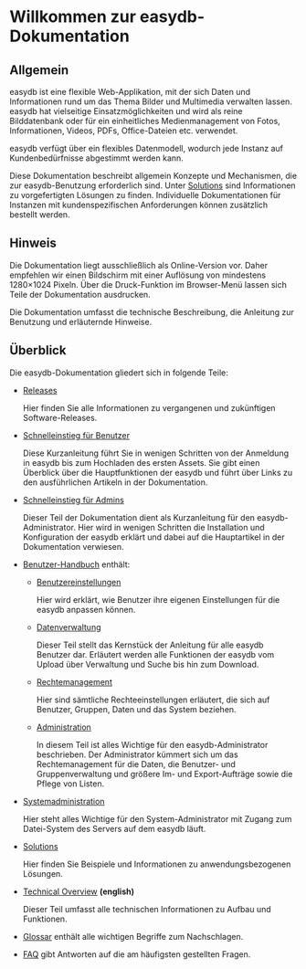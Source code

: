 # Willkommen zur easydb-Dokumentation

## Allgemein

easydb ist eine flexible Web-Applikation, mit der sich Daten und Informationen rund um das Thema Bilder und Multimedia verwalten lassen. easydb hat vielseitige Einsatzmöglichkeiten und wird als reine Bilddatenbank oder für ein einheitliches Medienmanagement von Fotos, Informationen, Videos, PDFs, Office-Dateien etc. verwendet.

easydb verfügt über ein flexibles Datenmodell, wodurch jede Instanz auf Kundenbedürfnisse abgestimmt werden kann.

Diese Dokumentation beschreibt allgemein Konzepte und Mechanismen, die zur easydb-Benutzung erforderlich sind. Unter [Solutions](../solutions/solutions.md) sind Informationen zu vorgefertigten Lösungen zu finden. Individuelle Dokumentationen für Instanzen mit kundenspezifischen Anforderungen können zusätzlich bestellt werden.

## Hinweis

Die Dokumentation liegt ausschließlich als Online-Version vor. Daher empfehlen wir einen Bildschirm mit einer Auflösung von mindestens 1280×1024 Pixeln. Über die Druck-Funktion im Browser-Menü lassen sich Teile der Dokumentation ausdrucken.

Die Dokumentation umfasst die technische Beschreibung, die Anleitung zur Benutzung und erläuternde Hinweise.

## Überblick

Die easydb-Dokumentation gliedert sich in folgende Teile:

* [Releases](../releases/releases.md)

	Hier finden Sie alle Informationen zu vergangenen und zukünftigen Software-Releases.

* [Schnelleinstieg für Benutzer](../getstarteduser/getstarteduser.md)

	Diese Kurzanleitung führt Sie in wenigen Schritten von der Anmeldung in easydb bis zum Hochladen des ersten Assets. Sie gibt einen Überblick über die Hauptfunktionen der easydb und führt über Links zu den ausführlichen Artikeln in der Dokumentation.

* [Schnelleinstieg für Admins](../getstartedadmin/getstartedadmin.md)

	Dieser Teil der Dokumentation dient als Kurzanleitung für den easydb-Administrator. Hier wird in wenigen Schritten die Installation und Konfiguration der easydb erklärt und dabei auf die Hauptartikel in der Dokumentation verwiesen.

* [Benutzer-Handbuch](../webfrontend/webfrontend.md) enthält:

	* [Benutzereinstellungen](../webfrontend/userprefs/userprefs.md)

		Hier wird erklärt, wie Benutzer ihre eigenen Einstellungen für die easydb anpassen können.

	* [Datenverwaltung](../webfrontend/datamanagement/datamanagement.md)

		Dieser Teil stellt das Kernstück der Anleitung für alle easydb Benutzer dar. Erläutert werden alle Funktionen der easydb vom Upload über Verwaltung und Suche bis hin zum Download.

	* [Rechtemanagement](../webfrontend/rightsmanagement/rightsmanagement.md)

		Hier sind sämtliche Rechteeinstellungen erläutert, die sich auf Benutzer, Gruppen, Daten und das System beziehen.

	* [Administration](../webfrontend/datamanagement/datamanagement.md)

		In diesem Teil ist alles Wichtige für den easydb-Administrator beschrieben. Der Administrator kümmert sich um das Rechtemanagement für die Daten, die Benutzer- und Gruppenverwaltung und größere Im- und Export-Aufträge sowie die Pflege von Listen.

* [Systemadministration](../sysadmin/sysadmin.md)

	Hier steht alles Wichtige für den System-Administrator mit Zugang zum Datei-System des Servers auf dem easydb läuft.

* [Solutions](../solutions/solutions.md)

	Hier finden Sie Beispiele und Informationen zu anwendungsbezogenen Lösungen.

* [Technical Overview](../technical/technical.md) **(english)**

	Dieser Teil umfasst alle technischen Informationen zu Aufbau und Funktionen.

* [Glossar](../glossar/glossar.md) enthält alle wichtigen Begriffe zum Nachschlagen.

* [FAQ](../faq/faq.md) gibt Antworten auf die am häufigsten gestellten Fragen.
